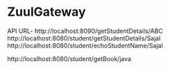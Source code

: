 # ZuulGateway

API URL-
http://localhost:8090/getStudentDetails/ABC
http://localhost:8080/student/getStudentDetails/Sajal
http://localhost:8080/student/echoStudentName/Sajal

http://localhost:8080/student/getBook/java
